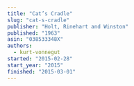 ```yaml
---
title: "Cat’s Cradle"
slug: "cat-s-cradle"
publisher: "Holt, Rinehart and Winston"
published: "1963"
asin: "038533348X"
authors:
  - kurt-vonnegut
started: "2015-02-28"
start_year: "2015"
finished: "2015-03-01"
---
```

